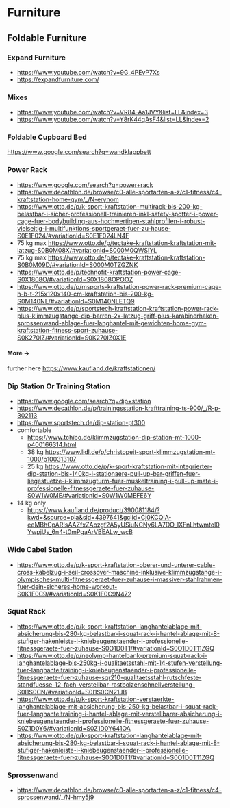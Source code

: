 # Furniture

## Foldable Furniture

### Expand Furniture
- https://www.youtube.com/watch?v=9G_4PEvP7Xs
- https://expandfurniture.com/

### Mixes
- https://www.youtube.com/watch?v=VR84-Aa1JVY&list=LL&index=3
- https://www.youtube.com/watch?v=Y8rK44qAsF4&list=LL&index=2

### Foldable Cupboard Bed
https://www.google.com/search?q=wandklappbett

### Power Rack
- https://www.google.com/search?q=power+rack
- https://www.decathlon.de/browse/c0-alle-sportarten-a-z/c1-fitness/c4-kraftstation-home-gym/_/N-erynom
- https://www.otto.de/p/k-sport-kraftstation-multirack-bis-200-kg-belastbar-i-sicher-professionell-trainieren-inkl-safety-spotter-i-power-cage-fuer-bodybuilding-aus-hochwertigen-stahlprofilen-i-robust-vielseitig-i-multifunktions-sportgeraet-fuer-zu-hause-S0E1F024/#variationId=S0E1F024LN4F
- 75 kg max https://www.otto.de/p/tectake-kraftstation-kraftstation-mit-latzug-S0B0M08X/#variationId=S000M0QWSIYL
- 75 kg max https://www.otto.de/p/tectake-kraftstation-kraftstation-S0B0M09D/#variationId=S000M0TZGZNK
- https://www.otto.de/p/technofit-kraftstation-power-cage-S0X1808O/#variationId=S0X1808OPOOZ
- https://www.otto.de/p/msports-kraftstation-power-rack-premium-cage-h-b-t-215x120x140-cm-kraftstation-bis-200-kg-S0M140NL/#variationId=S0M140NLETQ9
- https://www.otto.de/p/sportstech-kraftstation-kraftstation-power-rack-plus-klimmzugstange-dip-barren-2x-latzug-griff-plus-karabinerhaken-sprossenwand-ablage-fuer-langhantel-mit-gewichten-home-gym-kraftstation-fitness-sport-zuhause-S0K270IZ/#variationId=S0K270IZ0X1E

#### More ->
further here https://www.kaufland.de/kraftstationen/

### Dip Station Or Training Station
- https://www.google.com/search?q=dip+station
- https://www.decathlon.de/p/trainingsstation-krafttraining-ts-900/_/R-p-302113
- https://www.sportstech.de/dip-station-pt300
- comfortable 
  - https://www.tchibo.de/klimmzugstation-dip-station-mt-1000-p400166314.html
  - 38 kg https://www.lidl.de/p/christopeit-sport-klimmzugstation-mt-1000/p100313107
  - 25 kg https://www.otto.de/p/k-sport-kraftstation-mit-integrierter-dip-station-bis-140kg-i-stationaere-pull-up-bar-griffen-fuer-liegestuetze-i-klimmzugturm-fuer-muskeltraining-i-pull-up-mate-i-professionelle-fitnessgeraete-fuer-zuhause-S0W1W0ME/#variationId=S0W1W0MEFE6Y
- 14 kg only
  - https://www.kaufland.de/product/390081184/?kwd=&source=pla&sid=4397641&gclid=Cj0KCQiA-eeMBhCpARIsAAZfxZAozgf2A5yUSiuNCNy6LA7DO_IXFnLhtwmtol0YwpjUs_6n4-t0mPgaArVBEALw_wcB

### Wide Cabel Station
- https://www.otto.de/p/k-sport-kraftstation-oberer-und-unterer-cable-cross-kabelzug-i-seil-crossover-maschine-inklusive-klimmzugstange-i-olympisches-multi-fitnessgeraet-fuer-zuhause-i-massiver-stahlrahmen-fuer-dein-sicheres-home-workout-S0K1F0C9/#variationId=S0K1F0C9N472

### Squat Rack
- https://www.otto.de/p/k-sport-kraftstation-langhantelablage-mit-absicherung-bis-280-kg-belastbar-i-squat-rack-i-hantel-ablage-mit-8-stufiger-hakenleiste-i-kniebeugenstaender-i-professionelle-fitnessgeraete-fuer-zuhause-S0O1D0T1/#variationId=S0O1D0T11ZGQ
- https://www.otto.de/p/neolymp-hantelbank-premium-squat-rack-i-langhantelablage-bis-250kg-i-qualitaetsstahl-mit-14-stufen-verstellung-fuer-langhanteltraining-i-kniebeugenstaender-i-professionelle-fitnessgeraete-fuer-zuhause-sqr210-qualitaetsstahl-rutschfeste-standfuesse-12-fach-verstellbar-rastbolzenschnellverstellung-S0I1S0CN/#variationId=S0I1S0CN21JB
- https://www.otto.de/p/k-sport-kraftstation-verstaerkte-langhantelablage-mit-absicherung-bis-250-kg-belastbar-i-squat-rack-fuer-langhanteltraining-i-hantel-ablage-mit-verstellbarer-absicherung-i-kniebeugenstaender-i-professionelle-fitnessgeraete-fuer-zuhause-S0Z1D0Y6/#variationId=S0Z1D0Y641OA
- https://www.otto.de/p/k-sport-kraftstation-langhantelablage-mit-absicherung-bis-280-kg-belastbar-i-squat-rack-i-hantel-ablage-mit-8-stufiger-hakenleiste-i-kniebeugenstaender-i-professionelle-fitnessgeraete-fuer-zuhause-S0O1D0T1/#variationId=S0O1D0T11ZGQ

### Sprossenwand
- https://www.decathlon.de/browse/c0-alle-sportarten-a-z/c1-fitness/c4-sprossenwand/_/N-hmy5j9
